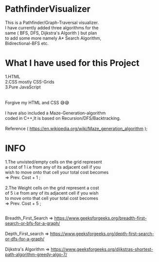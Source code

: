 # PathfinderVisualizer

This is a Pathfinder/Graph-Traversal visualizer.</br>
I have currently added three algorithms for the </br>
same ( BFS, DFS, Dijkstra's Algorith ) but plan </br>
to add some more namely A* Search Algorithm,</br>
Bidirectional-BFS etc.

# What I have used for this Project

1.HTML </br>
2.CSS mostly CSS-Grids </br>
3.Pure JavaScript </br>
</br>
</br>
Forgive my HTML and CSS 😅😅
</br></br>
I have also included a Maze-Generation-algorithm </br>
coded in C++,It is based on Recursion/DFS/Backtracking.
</br>
</br>
Reference ( https://en.wikipedia.org/wiki/Maze_generation_algorithm );

# INFO

1.The unvisted/empty cells on the grid represent</br>
   a cost of 1 i.e from any of its adjacent cell if you</br>
   wish to move onto that cell your total cost becomes</br>
   => Prev. Cost + 1 ;
   </br>
   </br>
2.The Weight cells on the grid represent a cost</br>
   of 5 i.e from any of its adjacent cell if you wish </br>
   to move onto that cell your total cost becomes</br>
   => Prev. Cost + 5 ;
   </br>
   </br>
   
  Breadth_First_Search => https://www.geeksforgeeks.org/breadth-first-search-or-bfs-for-a-graph/
  </br></br>
  Depth_First_search => https://www.geeksforgeeks.org/depth-first-search-or-dfs-for-a-graph/
  </br></br>
  Dijkstra's Algorithm => https://www.geeksforgeeks.org/dijkstras-shortest-path-algorithm-greedy-algo-7/
  </br></br>

 
